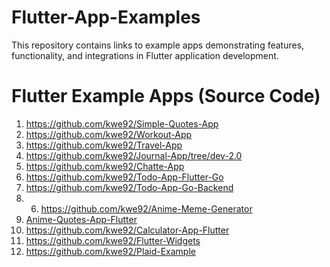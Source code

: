 # Flutter-App-Examples

This repository contains links to example apps demonstrating features, functionality, and integrations in Flutter application development.

# Flutter Example Apps (Source Code)

1. https://github.com/kwe92/Simple-Quotes-App
2. https://github.com/kwe92/Workout-App
3. https://github.com/kwe92/Travel-App
4. https://github.com/kwe92/Journal-App/tree/dev-2.0
5. https://github.com/kwe92/Chatte-App
6. https://github.com/kwe92/Todo-App-Flutter-Go
7. https://github.com/kwe92/Todo-App-Go-Backend
8. 6. https://github.com/kwe92/Anime-Meme-Generator
9. [Anime-Quotes-App-Flutter](https://github.com/kwe92/Anime-Quotes-App-Flutter)
10. https://github.com/kwe92/Calculator-App-Flutter
11. https://github.com/kwe92/Flutter-Widgets
12. https://github.com/kwe92/Plaid-Example

